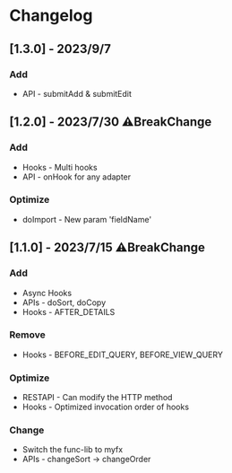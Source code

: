 # Changelog

## [1.3.0] - 2023/9/7 
### Add
- API - submitAdd & submitEdit

## [1.2.0] - 2023/7/30 ⚠️BreakChange
### Add
- Hooks - Multi hooks
- API - onHook for any adapter
### Optimize
- doImport - New param 'fieldName'

## [1.1.0] - 2023/7/15 ⚠️BreakChange
### Add
- Async Hooks
- APIs - doSort, doCopy
- Hooks - AFTER_DETAILS
### Remove
- Hooks - BEFORE_EDIT_QUERY, BEFORE_VIEW_QUERY
### Optimize
- RESTAPI - Can modify the HTTP method
- Hooks - Optimized invocation order of hooks
### Change
- Switch the func-lib to myfx
- APIs - changeSort -> changeOrder